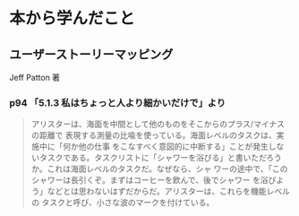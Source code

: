 # 本から学んだこと

## ユーザーストーリーマッピング
Jeff Patton 著

### p94 「5.1.3 私はちょっと人より細かいだけで」より
> アリスターは、海面を中間として他のものをそこからのプラス/マイナスの距離で 表現する測量の比喩を使っている。海面レベルのタスクは、実施中に「何か他の仕事 をこなすべく意図的に中断する」ことが発生しないタスクである。タスクリストに「シャワーを浴びる」と書いただろうか。これは海面レベルのタスクだ。なぜなら、シャ ワーの途中で、「このシャワーは長引くぞ。まずはコーヒーを飲んで、後でシャワー を浴びよう」などとは思わないはずだからだ。アリスターは、これらを機能レベルの タスクと呼び、小さな波のマークを付けている。
